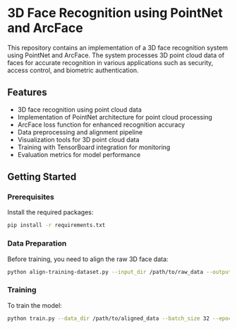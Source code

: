 # 3D Face Recognition using PointNet and ArcFace

This repository contains an implementation of a 3D face recognition system using PointNet and ArcFace. The system processes 3D point cloud data of faces for accurate recognition in various applications such as security, access control, and biometric authentication.



## Features

- 3D face recognition using point cloud data
- Implementation of PointNet architecture for point cloud processing
- ArcFace loss function for enhanced recognition accuracy
- Data preprocessing and alignment pipeline
- Visualization tools for 3D point cloud data
- Training with TensorBoard integration for monitoring
- Evaluation metrics for model performance

## Getting Started

### Prerequisites

Install the required packages:

```bash
pip install -r requirements.txt
```

### Data Preparation

Before training, you need to align the raw 3D face data:

```bash
python align-training-dataset.py --input_dir /path/to/raw_data --output_dir /path/to/aligned_data
```

### Training

To train the model:
```bash
python train.py --data_dir /path/to/aligned_data --batch_size 32 --epochs 100 --feature_transform --arc_margin 0.5 --arc_scale 30.0
```
